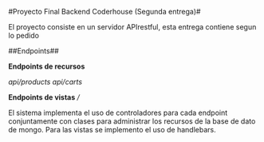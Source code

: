 #Proyecto Final Backend Coderhouse (Segunda entrega)#

El proyecto consiste en un servidor APIrestful, esta entrega contiene segun lo pedido

##Endpoints##

**Endpoints de recursos**

_api/products_
_api/carts_

**Endpoints de vistas**
_/_

El sistema implementa el uso de controladores para cada endpoint conjuntamente con clases para administrar los recursos de la base de dato de mongo. Para las vistas se implemento el uso de handlebars.

